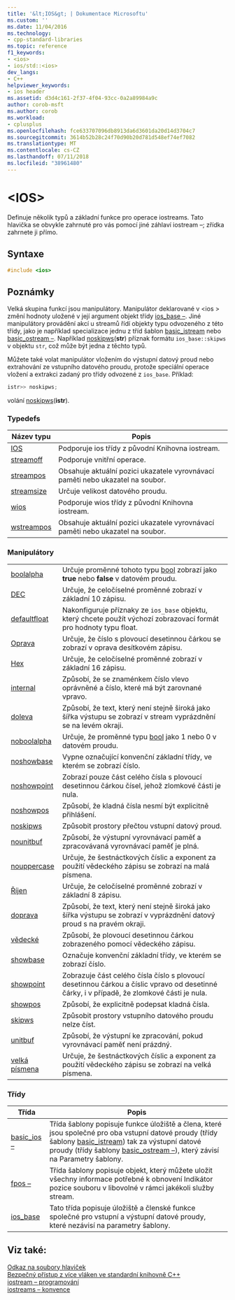 ```yaml
---
title: '&lt;IOS&gt; | Dokumentace Microsoftu'
ms.custom: ''
ms.date: 11/04/2016
ms.technology:
- cpp-standard-libraries
ms.topic: reference
f1_keywords:
- <ios>
- ios/std::<ios>
dev_langs:
- C++
helpviewer_keywords:
- ios header
ms.assetid: d3d4c161-2f37-4f04-93cc-0a2a89984a9c
author: corob-msft
ms.author: corob
ms.workload:
- cplusplus
ms.openlocfilehash: fce633707096db8913da6d3601da20d14d3704c7
ms.sourcegitcommit: 3614b52b28c24f70d90b20d781d548ef74ef7082
ms.translationtype: MT
ms.contentlocale: cs-CZ
ms.lasthandoff: 07/11/2018
ms.locfileid: "38961480"
---
```

# <a name="ltiosgt"></a>&lt;IOS&gt;

Definuje několik typů a základní funkce pro operace iostreams. Tato hlavička se obvykle zahrnuté pro vás pomocí jiné záhlaví iostream –; zřídka zahrnete ji přímo.

## <a name="syntax"></a>Syntaxe

```cpp
#include <ios>

```

## <a name="remarks"></a>Poznámky

Velká skupina funkcí jsou manipulátory. Manipulátor deklarované v \<ios > změní hodnoty uložené v její argument objekt třídy [ios_base –](../standard-library/ios-base-class.md). Jiné manipulátory provádění akcí u streamů řídí objekty typu odvozeného z této třídy, jako je například specializace jednu z tříd šablon [basic_istream](../standard-library/basic-istream-class.md) nebo [basic_ostream –](../standard-library/basic-ostream-class.md). Například [noskipws](../standard-library/ios-functions.md#noskipws)(**str**) příznak formátu `ios_base::skipws` v objektu `str`, což může být jedna z těchto typů.

Můžete také volat manipulátor vložením do výstupní datový proud nebo extrahování ze vstupního datového proudu, protože speciální operace vložení a extrakci zadaný pro třídy odvozené z `ios_base`. Příklad:

```cpp
istr>> noskipws;
```

volání [noskipws](../standard-library/ios-functions.md#noskipws)(**istr**).

### <a name="typedefs"></a>Typedefs

|Název typu|Popis|
|-|-|
|[IOS](../standard-library/ios-typedefs.md#ios)|Podporuje ios třídy z původní Knihovna iostream.|
|[streamoff](../standard-library/ios-typedefs.md#streamoff)|Podporuje vnitřní operace.|
|[streampos](../standard-library/ios-typedefs.md#streampos)|Obsahuje aktuální pozici ukazatele vyrovnávací paměti nebo ukazatel na soubor.|
|[streamsize](../standard-library/ios-typedefs.md#streamsize)|Určuje velikost datového proudu.|
|[wios](../standard-library/ios-typedefs.md#wios)|Podporuje wios třídy z původní Knihovna iostream.|
|[wstreampos](../standard-library/ios-typedefs.md#wstreampos)|Obsahuje aktuální pozici ukazatele vyrovnávací paměti nebo ukazatel na soubor.|

### <a name="manipulators"></a>Manipulátory

|||
|-|-|
|[boolalpha](../standard-library/ios-functions.md#boolalpha)|Určuje proměnné tohoto typu [bool](../cpp/bool-cpp.md) zobrazí jako **true** nebo **false** v datovém proudu.|
|[DEC](../standard-library/ios-functions.md#dec)|Určuje, že celočíselné proměnné zobrazí v základní 10 zápisu.|
|[defaultfloat](../standard-library/ios-functions.md#ios_defaultfloat)|Nakonfiguruje příznaky ze `ios_base` objektu, který chcete použít výchozí zobrazovací formát pro hodnoty typu float.|
|[Oprava](../standard-library/ios-functions.md#fixed)|Určuje, že číslo s plovoucí desetinnou čárkou se zobrazí v oprava desítkovém zápisu.|
|[Hex](../standard-library/ios-functions.md#hex)|Určuje, že celočíselné proměnné zobrazí v základní 16 zápisu.|
|[internal](../standard-library/ios-functions.md#internal)|Způsobí, že se znaménkem číslo vlevo oprávněné a číslo, které má být zarovnané vpravo.|
|[doleva](../standard-library/ios-functions.md#left)|Způsobí, že text, který není stejně široká jako šířka výstupu se zobrazí v stream vyprázdnění se na levém okraji.|
|[noboolalpha](../standard-library/ios-functions.md#noboolalpha)|Určuje, že proměnné typu [bool](../cpp/bool-cpp.md) jako 1 nebo 0 v datovém proudu.|
|[noshowbase](../standard-library/ios-functions.md#noshowbase)|Vypne označující konvenční základní třídy, ve kterém se zobrazí číslo.|
|[noshowpoint](../standard-library/ios-functions.md#noshowpoint)|Zobrazí pouze část celého čísla s plovoucí desetinnou čárkou čísel, jehož zlomkové části je nula.|
|[noshowpos](../standard-library/ios-functions.md#noshowpos)|Způsobí, že kladná čísla nesmí být explicitně přihlášení.|
|[noskipws](../standard-library/ios-functions.md#noskipws)|Způsobit prostory přečtou vstupní datový proud.|
|[nounitbuf](../standard-library/ios-functions.md#nounitbuf)|Způsobí, že výstupní vyrovnávací paměť a zpracovávaná vyrovnávací paměť je plná.|
|[nouppercase](../standard-library/ios-functions.md#nouppercase)|Určuje, že šestnáctkových číslic a exponent za použití vědeckého zápisu se zobrazí na malá písmena.|
|[Říjen](../standard-library/ios-functions.md#oct)|Určuje, že celočíselné proměnné zobrazí v základní 8 zápisu.|
|[doprava](../standard-library/ios-functions.md#right)|Způsobí, že text, který není stejně široká jako šířka výstupu se zobrazí v vyprázdnění datový proud s na pravém okraji.|
|[vědecké](../standard-library/ios-functions.md#scientific)|Způsobí, že plovoucí desetinnou čárkou zobrazeného pomocí vědeckého zápisu.|
|[showbase](../standard-library/ios-functions.md#showbase)|Označuje konvenční základní třídy, ve kterém se zobrazí číslo.|
|[showpoint](../standard-library/ios-functions.md#showpoint)|Zobrazuje část celého čísla číslo s plovoucí desetinnou čárkou a číslic vpravo od desetinné čárky, i v případě, že zlomkové části je nula.|
|[showpos](../standard-library/ios-functions.md#showpos)|Způsobí, že explicitně podepsat kladná čísla.|
|[skipws](../standard-library/ios-functions.md#skipws)|Způsobit prostory vstupního datového proudu nelze číst.|
|[unitbuf](../standard-library/ios-functions.md#unitbuf)|Způsobí, že výstupní ke zpracování, pokud vyrovnávací paměť není prázdný.|
|[velká písmena](../standard-library/ios-functions.md#uppercase)|Určuje, že šestnáctkových číslic a exponent za použití vědeckého zápisu se zobrazí na velká písmena.|

### <a name="classes"></a>Třídy

|Třída|Popis|
|-|-|
|[basic_ios –](../standard-library/basic-ios-class.md)|Třída šablony popisuje funkce úložiště a člena, které jsou společné pro oba vstupní datové proudy (třídy šablony [basic_istream](../standard-library/basic-istream-class.md)) tak za výstupní datové proudy (třídy šablony [basic_ostream –](../standard-library/basic-ostream-class.md)), který závisí na Parametry šablony.|
|[fpos –](../standard-library/fpos-class.md)|Třída šablony popisuje objekt, který můžete uložit všechny informace potřebné k obnovení Indikátor pozice souboru v libovolné v rámci jakékoli služby stream.|
|[ios_base](../standard-library/ios-base-class.md)|Tato třída popisuje úložiště a členské funkce společné pro vstupní a výstupní datové proudy, které nezávisí na parametry šablony.|

## <a name="see-also"></a>Viz také:

[Odkaz na soubory hlaviček](../standard-library/cpp-standard-library-header-files.md)<br/>
[Bezpečný přístup z více vláken ve standardní knihovně C++](../standard-library/thread-safety-in-the-cpp-standard-library.md)<br/>
[iostream – programování](../standard-library/iostream-programming.md)<br/>
[iostreams – konvence](../standard-library/iostreams-conventions.md)<br/>
